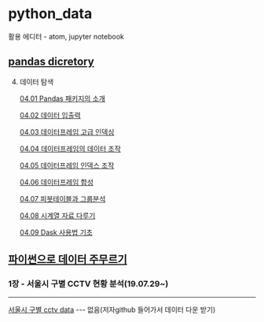﻿# python_data
 
 활용 에디터 - atom, jupyter notebook
 
 ## [pandas dicretory](https://datascienceschool.net/view-notebook/39569f0132044097a15943bd8f440ca5/)
 4. 데이터 탐색
 
     [04.01 Pandas 패키지의 소개](https://datascienceschool.net/view-notebook/ee0a5679dd574b94b55193690992f850/)
     
     [04.02 데이터 입출력](https://datascienceschool.net/view-notebook/c5ccddd6716042ee8be3e5436081778b/)
     
     [04.03 데이터프레임 고급 인덱싱](https://datascienceschool.net/view-notebook/704731b41f794b8ea00768f5b0904512/)
     
     [04.04 데이터프레임의 데이터 조작](https://datascienceschool.net/view-notebook/aa62265f02fc429aa636ef343c3b1fda/)
     
     [04.05 데이터프레임 인덱스 조작](https://datascienceschool.net/view-notebook/a49bde24674a46699639c1fa9bb7e213/)
     
     [04.06 데이터프레임 합성](https://datascienceschool.net/view-notebook/7002e92653434bc88c8c026c3449d27b/)
     
     [04.07 피봇테이블과 그룹분석](https://datascienceschool.net/view-notebook/76dcd63bba2c4959af15bec41b197e7c/)
     
     [04.08 시계열 자료 다루기](https://datascienceschool.net/view-notebook/8959673a97214e8fafdb159f254185e9/)
     
     [04.09 Dask 사용법 기초](https://datascienceschool.net/view-notebook/2282b75b2a63448087b77269885c27cb/)

## [파이썬으로 데이터 주무르기](https://github.com/pinkwink/datascience)

### 1장 - 서울시 구별 CCTV 현황 분석(19.07.29~)
--------------------------------------------
[서울시 구별 cctv data](https://opengov.seoul.go.kr/data) --- 없음(저자github 들어가서 데이터 다운 받기) 
